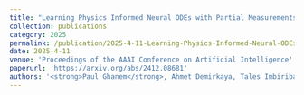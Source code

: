 ```yaml
---
title: "Learning Physics Informed Neural ODEs with Partial Measurements"
collection: publications
category: 2025
permalink: /publication/2025-4-11-Learning-Physics-Informed-Neural-ODEs-with-Partial-Measurements
date: 2025-4-11
venue: 'Proceedings of the AAAI Conference on Artificial Intelligence'
paperurl: 'https://arxiv.org/abs/2412.08681'
authors: '<strong>Paul Ghanem</strong>, Ahmet Demirkaya, Tales Imbiriba, Alireza Ramezani, Zachary Danziger, Deniz Erdogmus'
---
```


